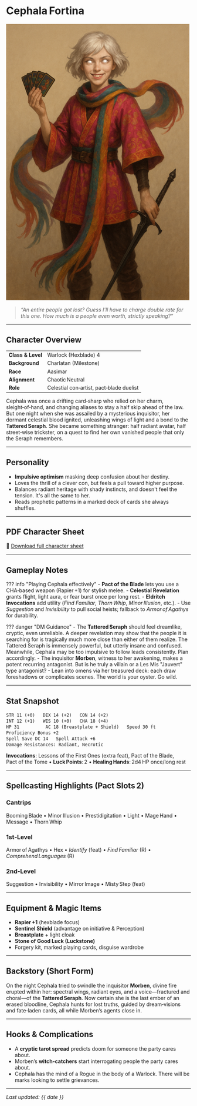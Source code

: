 # Cephala Fortina

<img src="assets/Cephala-Fortina.png" alt="Cephala Fortina" width="500" />

> *“An entire people got lost? Guess I'll have to charge double rate for this one. How much is a people even worth, strictly speaking?”*

---

## Character Overview

|                   |                                          |
| ----------------- | ---------------------------------------- |
| **Class & Level** | Warlock (Hexblade) 4                     |
| **Background**    | Charlatan (Milestone)                    |
| **Race**          | Aasimar                                  |
| **Alignment**     | Chaotic Neutral                          |
| **Role**          | Celestial con‑artist, pact‑blade duelist |

Cephala was once a drifting card‑sharp who relied on her charm, sleight‑of‑hand, and changing aliases to stay a half skip ahead of the law. But one night when she was assailed by a mysterious inquisitor, her dormant celestial blood ignited, unleashing wings of light and a bond to the **Tattered Seraph**. She became something stranger: half radiant avatar, half street‑wise trickster, on a quest to find her own vanished people that only the Seraph remembers.

---

## Personality

* **Impulsive optimism** masking deep confusion about her destiny.
* Loves the thrill of a clever con, but feels a pull toward higher purpose.
* Balances radiant heritage with shady instincts, and doesn't feel the tension. It's all the same to her.
* Reads prophetic patterns in a marked deck of cards she always shuffles.

---

## PDF Character Sheet

📄 [Download full character sheet](assets/Cephala-Fortina.pdf)

---

## Gameplay Notes

??? info "Playing Cephala effectively"
	- **Pact of the Blade** lets you use a CHA‑based weapon (Rapier +1) for stylish melee.
	- **Celestial Revelation** grants flight, light aura, or fear burst once per long rest.
	- **Eldritch Invocations** add utility (*Find Familiar*, *Thorn Whip*, *Minor Illusion*, etc.).
	- Use *Suggestion* and *Invisibility* to pull social heists; fallback to *Armor of Agathys* for durability.

??? danger "DM Guidance"
	- The **Tattered Seraph** should feel dreamlike, cryptic, even unreliable. A deeper revelation may show that the people it is searching for is tragically much more close than either of them realize. The Tattered Seraph is immensely powerful, but utterly insane and confused. Meanwhile, Cephala may be too impulsive to follow leads consistently. Plan accordingly.
	- The inquisitor **Morben**, witness to her awakening, makes a potent recurring antagonist. But is he truly a villain or a Les Mis "Jauvert" type antagonist?
	- Lean into omens via her treasured deck: each draw foreshadows or complicates scenes. The world is your oyster. Go wild.

---

## Stat Snapshot

```text
STR 11 (+0)   DEX 14 (+2)   CON 14 (+2)
INT 12 (+1)   WIS 10 (+0)   CHA 18 (+4)
HP 31          AC 18 (Breastplate + Shield)   Speed 30 ft
Proficiency Bonus +2
Spell Save DC 14   Spell Attack +6
Damage Resistances: Radiant, Necrotic
```

**Invocations**: Lessons of the First Ones (extra feat), Pact of the Blade, Pact of the Tome  •  **Luck Points**: 2  •  **Healing Hands**: 2d4 HP once/long rest

---

## Spellcasting Highlights (Pact Slots 2)

### Cantrips

Booming Blade • Minor Illusion • Prestidigitation • Light • Mage Hand • Message • Thorn Whip

### 1st‑Level

Armor of Agathys • Hex • *Identify* (feat) • *Find Familiar* (R) • *Comprehend Languages* (R)

### 2nd‑Level

Suggestion • Invisibility • Mirror Image • Misty Step (feat)

---

## Equipment & Magic Items

* **Rapier +1** (hexblade focus)
* **Sentinel Shield** (advantage on initiative & Perception)
* **Breastplate** + light cloak
* **Stone of Good Luck (Luckstone)**
* Forgery kit, marked playing cards, disguise wardrobe

---

## Backstory (Short Form)

On the night Cephala tried to swindle the inquisitor **Morben**, divine fire erupted within her: spectral wings, radiant eyes, and a voice—fractured and choral—of the **Tattered Seraph**. Now certain she is the last ember of an erased bloodline, Cephala hunts for lost truths, guided by dream‑visions and fate‑laden cards, all while Morben’s agents close in.

---

## Hooks & Complications

* A **cryptic tarot spread** predicts doom for someone the party cares about.
* Morben’s **witch‑catchers** start interrogating people the party cares about.
* Cephala has the mind of a Rogue in the body of a Warlock. There will be marks looking to settle grievances.

---

*Last updated: {{ date }}*
